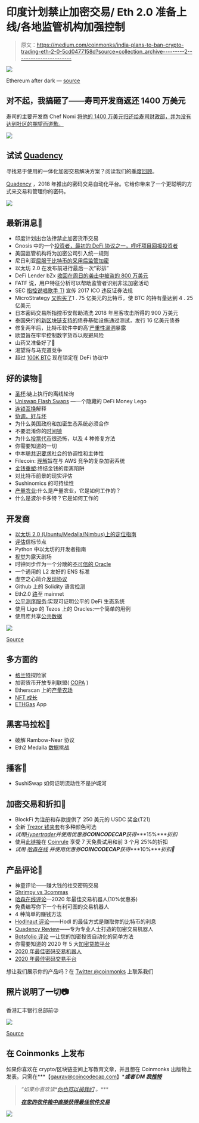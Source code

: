 # 印度计划禁止加密交易/ Eth 2.0 准备上线/各地监管机构加强控制

> 原文：<https://medium.com/coinmonks/india-plans-to-ban-crypto-trading-eth-2-0-5cd0477158d?source=collection_archive---------2----------------------->

![](img/c272b19043dca99be27394f463b7b613.png)

Ethereum after dark — [source](https://www.reddit.com/r/ethtrader/comments/isgfb6/eth_after_dark_oc/)

## 对不起，我搞砸了——寿司开发商返还 1400 万美元

寿司的主要开发商 Chef Nomi [将他的 1400 万美元归还给寿司财政部，并为没有达到社区的期望而道歉。](https://twitter.com/NomiChef/status/1304442510844899329)

![](img/5c1811cfe0261138643cae2b14fbf32b.png)

## 试试 [Quadency](https://blog.coincodecap.com/go/quadency)

寻找易于使用的一体化加密交易解决方案？阅读我们的[季度回顾](https://blog.coincodecap.com/quadency-review-a-crypto-trading-automation-platform)。

[Quadency](https://blog.coincodecap.com/go/quadency) ，2018 年推出的密码交易自动化平台。它给你带来了一个更聪明的方式来交易和管理你的密码。

[![](img/f5b0462f08323c1a620ddd98afd7bdab.png)](https://blog.coincodecap.com/go/quadency)

## 最新消息📰

*   印度计划出台法律禁止加密货币交易
*   Gnosis 中的一个[投资者，最初的 DeFi 协议之一，呼吁项目回报投资者](https://www.theblockcrypto.com/post/76453/arca-gnosis-defi-project-call)
*   美国监管机构将为加密公司引入统一规则
*   尼日利亚[屈服于比特币的采用后监管加密](https://decrypt.co/41834/nigeria-regulates-crypto-after-bowing-to-bitcoin-adoption)
*   以太坊 2.0 在发布前进行最后一次“彩排”
*   DeFi Lender bZx [收回在周日的袭击中被盗的 800 万美元](https://www.coindesk.com/bzx-reclaims-8m-hack)
*   FATF 说，用户特征分析可以帮助监管者识别非法加密活动
*   SEC [指控说唱歌手 TI](https://www.coindesk.com/flik-coinspark-ti-felton) 宣传 2017 ICO 违反证券法规
*   MicroStrategy [又购买了](https://www.coindesk.com/microstrategy-buys-more-bitcoin)1 . 75 亿美元的比特币，使 BTC 的持有量达到 4 . 25 亿美元
*   日本密码交易所指控币安帮助清洗 2018 年黑客攻击所得的 900 万美元
*   泰国央行的[新区块链支持的](https://www.coindesk.com/thai-central-bank-blockchain-bond-infrastructure-1-6b-sale)债券基础设施通过测试，发行 16 亿美元债券
*   修复两年后，比特币软件中的高‘[严重性漏洞](https://www.coindesk.com/high-severity-bug-in-bitcoin-software-revealed-2-years-after-fix)暴露
*   欧盟旨在牢牢控制数字货币以规避风险
*   山药又准备好了🚀
*   渴望将与马克道竞争
*   超过 [100K BTC](https://cointelegraph.com/news/more-than-1b-in-bitcoin-has-been-tokenized-for-defi) 现在锁定在 DeFi 协议中

## 好的读物📑

*   [圣杯](https://aragon.org/blog/snapshot):链上执行的离线轮询
*   [Uniswap Flash Swaps](https://blog.quiknode.io/uniswap-flash-swaps-a-hidden-defi-money-lego/) —一个隐藏的 DeFi Money Lego
*   [连锁互换](https://tether.to/explained-chain-swaps/)解释
*   [协调，好与坏](https://vitalik.ca/general/2020/09/11/coordination.html)
*   为什么美国政府和加密生态系统必须合作
*   不要混淆你的[时间锁](/blockstream/dont-mix-your-timelocks-d9939b665094)
*   为什么[投票代币](https://www.zeframlou.com/2019/02/why-voting-tokens-are-fking-horrible.html)很恐怖，以及 4 种修复方法
*   你需要知道的一切
*   中本聪[共识要求](https://talk.lazyledger.io/t/nakamoto-consensus-requires-social-coordination-and-subjectivity/28)社会的协调性和主体性
*   Filecoin: [理解](https://www.coindesk.com/filecoin-fil-crypto-data-storage-explained)旨在与 AWS 竞争的复杂加密系统
*   [金钱重塑](https://www.coindesk.com/money-reimagined-distance-trap):终结金钱的距离陷阱
*   对比特币前景的现实评估
*   Sushinomics 的可持续性
*   [产量农业](/coinmonks/yield-farming-what-is-it-and-how-does-it-work-452c7ce2c467):什么是产量农业，它是如何工作的？
*   什么是波尔卡多特？它是如何工作的

## 开发商

*   [以太坊 2.0 (Ubuntu/Medalla/Nimbus)上的定位指南](/@SomerEsat/guide-to-staking-on-ethereum-2-0-ubuntu-medalla-nimbus-5f4b2b0f2d7c)
*   [评估](https://www.attestant.io/posts/evaluating-beacon-nodes/)信标节点
*   Python 中以太坊的开发者指南
*   [视觉](/openethereum/vision-for-openethereum-ex-parity-client-eb7b11f6eef8)为露天剧场
*   时钟同步作为一个分散的[不可信的 Oracle](https://ethresear.ch/t/clock-sync-as-a-decentralized-trustless-oracle/7959)
*   一个通用的 L2 友好的 ENS 标准
*   虚空之心简介[发现协议](/nethermind-eth/introduction-to-nethermind-discovery-protocol-4bb17ea31d1f)
*   Github 上的 Solidity 语言[检测](https://twitter.com/NomicLabs/status/1303010441954762754)
*   Eth2.0 [路](/prysmatic-labs/eth-2-0-dev-update-56-road-to-mainnet-3fbd50dde484)至 mainnet
*   [公平测序服务](https://blog.chain.link/chainlink-fair-sequencing-services-enabling-a-provably-fair-defi-ecosystem/):实现可证明公平的 DeFi 生态系统
*   使用 Ligo 的 Tezos 上的 Oracles:一个简单的用例
*   使用库共享[公共数据](/coinmonks/sharing-common-data-using-libraries-6573857d328c)

![](img/ac0e817eea772379cb0c8c1a7f517eea.png)

[Source](https://www.reddit.com/r/Bitcoin/comments/ipy7le/rule_number_one_in_bitcoin/)

## 多方面的

*   [格兰特](https://gitcoin.co/grants/)探险家
*   加密货币开放专利联盟( [COPA](https://open-patent.org/about-copa/) )
*   Etherscan 上的[产量农场](https://twitter.com/etherscan/status/1304434029035286528)
*   [NFT 成长](https://twitter.com/DCLBlogger/status/1304420025449631744)
*   [ETHGas](https://ethgas.app/) App

## 黑客马拉松👷

*   破解 Rambow-Near 协议
*   Eth2 Medalla [数据](https://ethereum.org/en/eth2/get-involved/medalla-data-challenge/)挑战

## 播客💽

*   SushiSwap 如何证明流动性不是护城河

## 加密交易和折扣🔖

*   BlockFi 为注册和存款提供了 250 美元的 USDC 奖金(T21)
*   全新 [Trezor 钱夹套](https://shop.trezor.io/?offer_id=10&aff_id=5199)有多种颜色可选
*   *试用*[*Hypertrader*](https://hypertrader.app/?utm_soruce=coinmonks)*并使用优惠券****COINCODECAP****获得****15%****折扣*
*   使用[此链接](https://webapp.coinrule.io/coupon/coinmonks-7-25-3-e2bf6c60e795407381edf98d1a174ac2?fp_ref=coincodecap)在 [Coinrule](https://webapp.coinrule.io/coupon/coinmonks-7-25-3-e2bf6c60e795407381edf98d1a174ac2?fp_ref=coincodecap) 享受 7 天免费试用和前 3 个月 25%的折扣
*   *试用* [*哈森在线*](https://www.haasonline.com/?ref=11087) *并使用优惠券****COINCODECAP****获得****10%****折扣👏*

## 产品评论📙

*   神童评论——赚大钱的社交密码交易
*   [Shrimpy vs 3commas](https://blog.coincodecap.com/shrimpy-vs-3commas)
*   [哈森在线评论](https://blog.coincodecap.com/haasonline-review)—2020 年最佳交易机器人(10%优惠券)
*   免费编写你下一个有利可图的交易机器人
*   4 种简单的赚钱方法
*   [Hodlnaut 评论](https://blog.coincodecap.com/hodlnaut-review)——Hodl 的最佳方式是赚取你的比特币的利息
*   [Quadency Review](https://blog.coincodecap.com/quadency-review-a-crypto-trading-automation-platform)——专为专业人士打造的加密交易机器人
*   [Botsfolio 评论](https://blog.coincodecap.com/botsfolio-review-automate-crypto-investment) —让您的加密投资自动化的简单方法
*   你需要知道的 2020 年 5 大[加密贷款平台](https://blog.coincodecap.com/top-5-crypto-lending-platforms)
*   [2020 年最佳密码交易机器人](/coinmonks/whats-the-best-crypto-trading-bot-in-2020-top-8-bitcoin-trading-bot-c16adeb13317)
*   [2020 年最佳密码交易平台](/coinmonks/the-best-crypto-trading-platforms-in-2020-the-definitive-guide-updated-c72f8b874555)

想让我们展示你的产品吗？在 [Twitter @coinmonks](https://twitter.com/coinmonks) 上联系我们

## 照片说明了一切📷

香港汇丰银行总部前😜

![](img/c38921f6bbe019f5a08503aa490d6173.png)

[Source](https://www.reddit.com/r/Bitcoin/comments/iqnsm9/in_front_of_hsbc_hq_in_hong_kong/)

## 在 Coinmonks 上发布

如果你喜欢在 crypto/区块链空间上写教育文章，并且想在 Coinmonks 出版物上发表。只需在***【gaurav@coincodecap.com】****或者 DM 我**[***推特***](https://twitter.com/coinmonks)*

> **“如果你喜欢读*[](https://medium.com/coinmonks)**[*你也可以捐我们*](/coinmonks/monks-need-your-help-7440418d67ec) *。****
> 
> ***[*在您的收件箱中直接获得最佳软件交易*](https://coincodecap.com/?utm_source=coinmonks)***

***![](img/908d30880c06b491d69b111098c82ebe.png)***